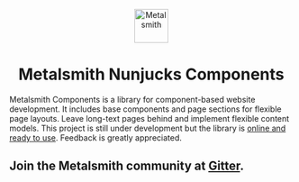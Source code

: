<p align="center">
  <a href="https://www.metalsmith.io">
    <img alt="Metalsmith" src="https://www.glinka.co/assets/images/metalsmith-logo-bug.png" width="60" />
  </a>
</p>
<h1 align="center">
  Metalsmith Nunjucks Components
</h1>

Metalsmith Components is a library for component-based website development. It includes base components and page sections for flexible page layouts. Leave long-text pages behind and implement flexible content models. This project is still under development but the library is [online and ready to use](https://metalsmith-components.netlify.app/). Feedback is greatly appreciated.

## Join the Metalsmith community at [Gitter](https://gitter.im/metalsmith/community).